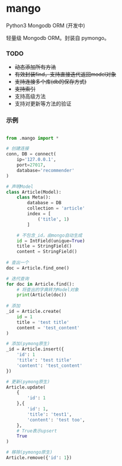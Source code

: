 # mango
Python3 Mongodb ORM (开发中)

轻量级 Mongodb ORM。封装自 pymongo。

### TODO 
+ ~~动态添加所有方法~~
+ ~~有效封装find，支持直接迭代返回model对象~~
+ ~~支持连接多个库(db的保存方式)~~
+ ~~支持索引~~
+ 支持高级方法
+ 支持对更新等方法的验证

### 示例

``` python

from .mango import *

# 创建连接
conn, DB = connect(
    ip='127.0.0.1',
    port=27017,
    database='recommender'
)

# 声明Model
class Article(Model):
    class Meta():
        database = DB
        collection = 'article'
        index = [
            ('title', 1)
        ]

    # 不包含_id，由mongo自动生成
    id = IntField(unique=True)
    title = StringField()
    content = StringField()
    
# 查出一个    
doc = Article.find_one()

# 迭代查询
for doc in Article.find():
    # 将查出的字典转为Model对象
    print(Article(doc))
    
# 添加
_id = Article.create(
    id = 1
    title = 'test title'
    content = 'test_content'
)

# 添加(pymong原生)
_id = Article.insert({
    'id': 1
    'title': 'test title'
    'content': 'test_content'
})

# 更新(pymong原生)
Article.update(
    {
        'id': 1
    },{
        'id': 1,
        'title': 'test1',
        'content': 'test too',
    },
    # True表示upsert
    True
)

# 移除(pymongo原生)
Article.remove({'id': 1})

```

